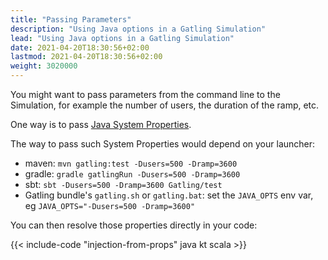 ```yaml
---
title: "Passing Parameters"
description: "Using Java options in a Gatling Simulation"
lead: "Using Java options in a Gatling Simulation"
date: 2021-04-20T18:30:56+02:00
lastmod: 2021-04-20T18:30:56+02:00
weight: 3020000
---
```


You might want to pass parameters from the command line to the Simulation, for example the number of users, the duration of the ramp, etc.

One way is to pass [Java System Properties](https://docs.oracle.com/javase/tutorial/essential/environment/sysprop.html).

The way to pass such System Properties would depend on your launcher:
* maven: `mvn gatling:test -Dusers=500 -Dramp=3600`
* gradle: `gradle gatlingRun -Dusers=500 -Dramp=3600`
* sbt: `sbt -Dusers=500 -Dramp=3600 Gatling/test`
* Gatling bundle's `gatling.sh` or `gatling.bat`: set the `JAVA_OPTS` env var, eg `JAVA_OPTS="-Dusers=500 -Dramp=3600"`

You can then resolve those properties directly in your code:

{{< include-code "injection-from-props" java kt scala >}}

